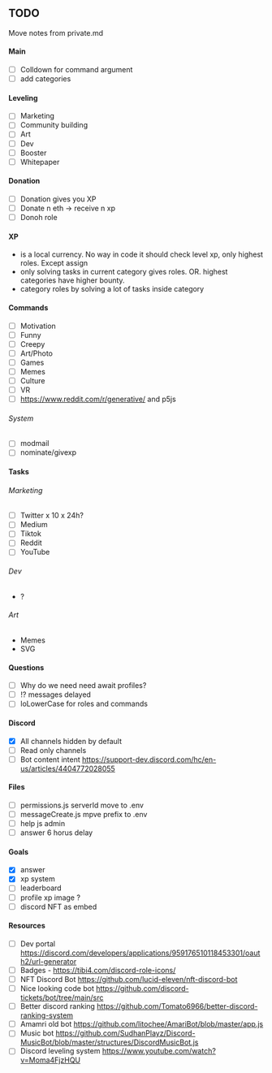 ## TODO

Move notes from private.md

#### Main

- [ ] Colldown for command argument
- [ ] add categories

#### Leveling

- [ ] Marketing
- [ ] Community building
- [ ] Art
- [ ] Dev
- [ ] Booster
- [ ] Whitepaper

#### Donation

- [ ] Donation gives you XP
- [ ] Donate n eth -> receive n xp
- [ ] Donoh role

#### XP

- is a local currency. No way in code it should check level xp, only highest roles. Except assign
- only solving tasks in current category gives roles. OR. highest categories have higher bounty.
- category roles by solving a lot of tasks inside category

#### Commands

- [ ] Motivation
- [ ] Funny
- [ ] Creepy
- [ ] Art/Photo
- [ ] Games
- [ ] Memes
- [ ] Culture
- [ ] VR
- [ ] https://www.reddit.com/r/generative/ and p5js

###### System

- [ ] modmail
- [ ] nominate/givexp

#### Tasks

###### Marketing

- [ ] Twitter x 10 x 24h?
- [ ] Medium
- [ ] Tiktok
- [ ] Reddit
- [ ] YouTube

###### Dev

- ?

###### Art

- Memes
- SVG

#### Questions

- [ ] Why do we need need await profiles?
- [ ] !? messages delayed
- [ ] loLowerCase for roles and commands
  
#### Discord

- [x] All channels hidden by default
- [ ] Read only channels
- [ ] Bot content intent https://support-dev.discord.com/hc/en-us/articles/4404772028055

#### Files

- [ ] permissions.js serverId move to .env
- [ ] messageCreate.js mpve prefix to .env
- [ ] help js admin
- [ ] answer 6 horus delay

#### Goals

- [x] answer
- [x] xp system
- [ ] leaderboard
- [ ] profile xp image ?
- [ ] discord NFT as embed

#### Resources

- [ ] Dev portal https://discord.com/developers/applications/959176510118453301/oauth2/url-generator
- [ ] Badges - https://tibi4.com/discord-role-icons/
- [ ] NFT Discord Bot https://github.com/lucid-eleven/nft-discord-bot
- [ ] Nice looking code bot https://github.com/discord-tickets/bot/tree/main/src
- [ ] Better discord ranking https://github.com/Tomato6966/better-discord-ranking-system
- [ ] Amamri old bot https://github.com/litochee/AmariBot/blob/master/app.js
- [ ] Music bot https://github.com/SudhanPlayz/Discord-MusicBot/blob/master/structures/DiscordMusicBot.js
- [ ] Discord leveling system https://www.youtube.com/watch?v=Moma4FjzHQU